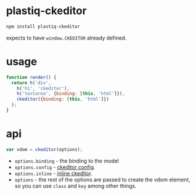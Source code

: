 # plastiq-ckeditor

```bash
npm install plastiq-ckeditor
```

expects to have `window.CKEDITOR` already defined.

# usage

```js
function render() {
  return h('div',
    h('h1', 'ckeditor'),
    h('textarea', {binding: [this, 'html']}),
    ckeditor({binding: [this, 'html']})
  );
}
```

# api

```js
var vdom = ckeditor(options);
```

* `options.binding` - the binding to the model
* `options.config` - [ckeditor config](http://docs.ckeditor.com/#!/api/CKEDITOR.config).
* `options.inline` - [inline ckeditor](http://docs.ckeditor.com/#!/guide/dev_inline).
* `options` - the rest of the options are passed to create the vdom element, so you can use `class` and `key` among other things.
